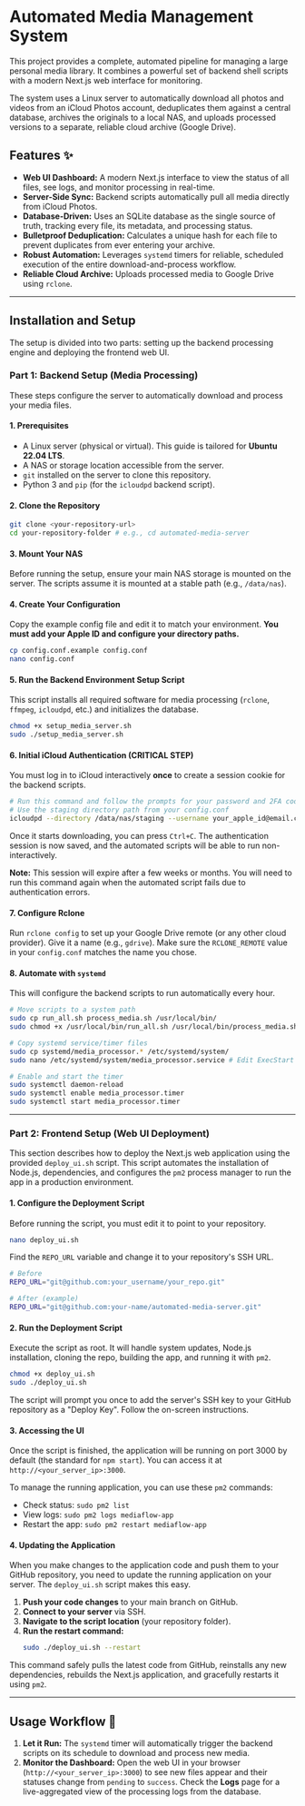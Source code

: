 # Automated Media Management System

This project provides a complete, automated pipeline for managing a large personal media library. It combines a powerful set of backend shell scripts with a modern Next.js web interface for monitoring.

The system uses a Linux server to automatically download all photos and videos from an iCloud Photos account, deduplicates them against a central database, archives the originals to a local NAS, and uploads processed versions to a separate, reliable cloud archive (Google Drive).

## Features ✨

*   **Web UI Dashboard:** A modern Next.js interface to view the status of all files, see logs, and monitor processing in real-time.
*   **Server-Side Sync:** Backend scripts automatically pull all media directly from iCloud Photos.
*   **Database-Driven:** Uses an SQLite database as the single source of truth, tracking every file, its metadata, and processing status.
*   **Bulletproof Deduplication:** Calculates a unique hash for each file to prevent duplicates from ever entering your archive.
*   **Robust Automation:** Leverages `systemd` timers for reliable, scheduled execution of the entire download-and-process workflow.
*   **Reliable Cloud Archive:** Uploads processed media to Google Drive using `rclone`.

---

## Installation and Setup

The setup is divided into two parts: setting up the backend processing engine and deploying the frontend web UI.

### **Part 1: Backend Setup (Media Processing)**

These steps configure the server to automatically download and process your media files.

#### 1. Prerequisites

*   A Linux server (physical or virtual). This guide is tailored for **Ubuntu 22.04 LTS**.
*   A NAS or storage location accessible from the server.
*   `git` installed on the server to clone this repository.
*   Python 3 and `pip` (for the `icloudpd` backend script).

#### 2. Clone the Repository
```bash
git clone <your-repository-url>
cd your-repository-folder # e.g., cd automated-media-server
```

#### 3. Mount Your NAS
Before running the setup, ensure your main NAS storage is mounted on the server. The scripts assume it is mounted at a stable path (e.g., `/data/nas`).

#### 4. Create Your Configuration
Copy the example config file and edit it to match your environment. **You must add your Apple ID and configure your directory paths.**
```bash
cp config.conf.example config.conf
nano config.conf
```

#### 5. Run the Backend Environment Setup Script
This script installs all required software for media processing (`rclone`, `ffmpeg`, `icloudpd`, etc.) and initializes the database.
```bash
chmod +x setup_media_server.sh
sudo ./setup_media_server.sh
```

#### 6. Initial iCloud Authentication (CRITICAL STEP)
You must log in to iCloud interactively **once** to create a session cookie for the backend scripts.
```bash
# Run this command and follow the prompts for your password and 2FA code.
# Use the staging directory path from your config.conf
icloudpd --directory /data/nas/staging --username your_apple_id@email.com
```
Once it starts downloading, you can press `Ctrl+C`. The authentication session is now saved, and the automated scripts will be able to run non-interactively.

**Note:** This session will expire after a few weeks or months. You will need to run this command again when the automated script fails due to authentication errors.

#### 7. Configure Rclone
Run `rclone config` to set up your Google Drive remote (or any other cloud provider). Give it a name (e.g., `gdrive`). Make sure the `RCLONE_REMOTE` value in your `config.conf` matches the name you chose.

#### 8. Automate with `systemd`
This will configure the backend scripts to run automatically every hour.
```bash
# Move scripts to a system path
sudo cp run_all.sh process_media.sh /usr/local/bin/
sudo chmod +x /usr/local/bin/run_all.sh /usr/local/bin/process_media.sh

# Copy systemd service/timer files
sudo cp systemd/media_processor.* /etc/systemd/system/
sudo nano /etc/systemd/system/media_processor.service # Edit ExecStart path if you changed it

# Enable and start the timer
sudo systemctl daemon-reload
sudo systemctl enable media_processor.timer
sudo systemctl start media_processor.timer
```

---

### **Part 2: Frontend Setup (Web UI Deployment)**

This section describes how to deploy the Next.js web application using the provided `deploy_ui.sh` script. This script automates the installation of Node.js, dependencies, and configures the `pm2` process manager to run the app in a production environment.

#### 1. Configure the Deployment Script
Before running the script, you must edit it to point to your repository.
```bash
nano deploy_ui.sh
```
Find the `REPO_URL` variable and change it to your repository's SSH URL.
```sh
# Before
REPO_URL="git@github.com:your_username/your_repo.git"

# After (example)
REPO_URL="git@github.com:your-name/automated-media-server.git"
```

#### 2. Run the Deployment Script
Execute the script as root. It will handle system updates, Node.js installation, cloning the repo, building the app, and running it with `pm2`.
```bash
chmod +x deploy_ui.sh
sudo ./deploy_ui.sh
```
The script will prompt you once to add the server's SSH key to your GitHub repository as a "Deploy Key". Follow the on-screen instructions.

#### 3. Accessing the UI
Once the script is finished, the application will be running on port 3000 by default (the standard for `npm start`). You can access it at `http://<your_server_ip>:3000`.

To manage the running application, you can use these `pm2` commands:
*   Check status: `sudo pm2 list`
*   View logs: `sudo pm2 logs mediaflow-app`
*   Restart the app: `sudo pm2 restart mediaflow-app`

#### 4. Updating the Application
When you make changes to the application code and push them to your GitHub repository, you need to update the running application on your server. The `deploy_ui.sh` script makes this easy.

1.  **Push your code changes** to your main branch on GitHub.
2.  **Connect to your server** via SSH.
3.  **Navigate to the script location** (your repository folder).
4.  **Run the restart command:**
    ```bash
    sudo ./deploy_ui.sh --restart
    ```
This command safely pulls the latest code from GitHub, reinstalls any new dependencies, rebuilds the Next.js application, and gracefully restarts it using `pm2`.

---

## Usage Workflow 🚀

1.  **Let it Run:** The `systemd` timer will automatically trigger the backend scripts on its schedule to download and process new media.
2.  **Monitor the Dashboard:** Open the web UI in your browser (`http://<your_server_ip>:3000`) to see new files appear and their statuses change from `pending` to `success`. Check the **Logs** page for a live-aggregated view of the processing logs from the database.
